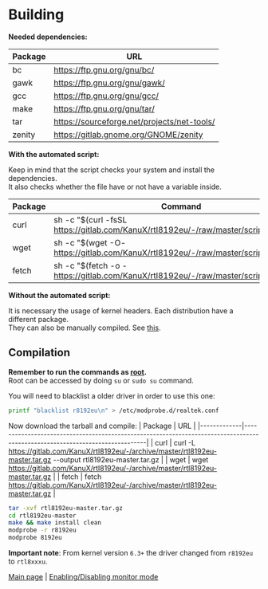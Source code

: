 Building
========

<b>Needed dependencies:</b>

|   Package     |   URL                                             |
|---------------|---------------------------------------------------|
|   bc          |   https://ftp.gnu.org/gnu/bc/                     |
|   gawk        |   https://ftp.gnu.org/gnu/gawk/                   |
|   gcc         |   https://ftp.gnu.org/gnu/gcc/                    |
|   make        |   https://ftp.gnu.org/gnu/tar/                    |
|   tar         |   https://sourceforge.net/projects/net-tools/     |
|   zenity      |   https://gitlab.gnome.org/GNOME/zenity           |

<b>With the automated script:</b>

Keep in mind that the script checks your system and install the dependencies.<br>
It also checks whether the file have or not have a variable inside.

|   Package |   Command                                                                                                 |
|-----------|-----------------------------------------------------------------------------------------------------------|
|   curl    |   sh -c "$(curl -fsSL https://gitlab.com/KanuX/rtl8192eu/-/raw/master/scripts/build.sh)"     |
|   wget    |   sh -c "$(wget -O- https://gitlab.com/KanuX/rtl8192eu/-/raw/master/scripts/build.sh)"       |
|   fetch   |   sh -c "$(fetch -o - https://gitlab.com/KanuX/rtl8192eu/-/raw/master/scripts/build.sh)"     |

<b>Without the automated script:</b>

It is necessary the usage of kernel headers. Each distribution have a different package.<br>
They can also be manually compiled. See [this](https://www.kernel.org/doc/html/latest/kbuild/modules.html).

Compilation
------------

<b>Remember to run the commands as [root](https://en.wikipedia.org/wiki/Superuser).</b><br>
Root can be accessed by doing `su` or `sudo su` command.

You will need to blacklist a older driver in order to use this one:
```sh
printf "blacklist r8192eu\n" > /etc/modprobe.d/realtek.conf
```

Now download the tarball and compile:
|   Package   |   URL                                                                                                                       |
|-------------|-----------------------------------------------------------------------------------------------------------------------------|
|   curl      |   curl -L https://gitlab.com/KanuX/rtl8192eu/-/archive/master/rtl8192eu-master.tar.gz --output rtl8192eu-master.tar.gz   |
|   wget      |   wget https://gitlab.com/KanuX/rtl8192eu/-/archive/master/rtl8192eu-master.tar.gz                                        |
|   fetch     |   fetch https://gitlab.com/KanuX/rtl8192eu/-/archive/master/rtl8192eu-master.tar.gz                                       |
```sh
tar -xvf rtl8192eu-master.tar.gz
cd rtl8192eu-master
make && make install clean
modprobe -r r8192eu
modprobe 8192eu
```

<b>Important note</b>: From kernel version `6.3+` the driver changed from `r8192eu` to `rtl8xxxu`.

[Main page](../../..) | [Enabling/Disabling monitor mode](./MODES.md)
